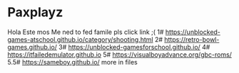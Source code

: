 # Paxplayz
Hola Este mos Me ned to fed famile pls click link ;( 1# https://unblocked-games-atschool.github.io/category/shooting.html 2# https://retro-bowl-games.github.io/ 3# https://unblocked-gamesforschool.github.io/ 4# https://itfailedemulator.github.io 5# https://visualboyadvance.org/gbc-roms/ 5.5# https://sameboy.github.io/ more in files
